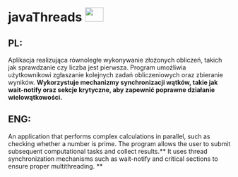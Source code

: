 # javaThreads <img src="https://raw.githubusercontent.com/jmnote/z-icons/master/svg/java.svg" width="42" height="32">
## **PL:**
Aplikacja realizująca równoległe wykonywanie złożonych obliczeń, takich jak sprawdzanie czy liczba jest pierwsza. Program umożliwia użytkownikowi zgłaszanie kolejnych zadań obliczeniowych oraz zbieranie wyników. **Wykorzystuje mechanizmy synchronizacji wątków, takie jak wait-notify oraz sekcje krytyczne, aby zapewnić poprawne działanie wielowątkowości.** 


## **ENG:**
An application that performs complex calculations in parallel, such as checking whether a number is prime. The program allows the user to submit subsequent computational tasks and collect results.** It uses thread synchronization mechanisms such as wait-notify and critical sections to ensure proper multithreading. **
